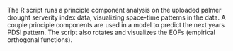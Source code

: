 The R script runs a principle component analysis on the uploaded palmer drought serverity index data, 
visualizing space-time patterns in the data. A couple principle components are used in a model to predict the 
next years PDSI pattern. The script also rotates and visualizes the EOFs (empirical orthogonal functions). 
